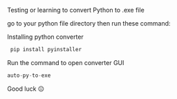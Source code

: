 Testing or learning to convert Python to .exe file

go to your python file directory then run these command:

Installing python converter
```python
 pip install pyinstaller
```
Run the command to open converter GUI
```python
auto-py-to-exe
```
Good luck 😐
